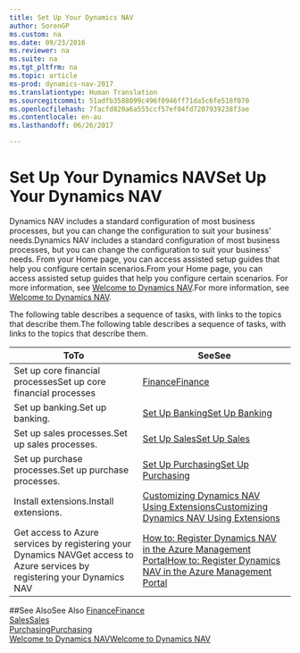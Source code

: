 ```yaml
---
title: Set Up Your Dynamics NAV
author: SorenGP
ms.custom: na
ms.date: 09/23/2016
ms.reviewer: na
ms.suite: na
ms.tgt_pltfrm: na
ms.topic: article
ms-prod: dynamics-nav-2017
ms.translationtype: Human Translation
ms.sourcegitcommit: 51adfb3588099c496f0946ff71da5c6fe518f070
ms.openlocfilehash: 7facfd820a6a555ccf57ef04fd7207939238f3ae
ms.contentlocale: en-au
ms.lasthandoff: 06/26/2017

---
```


# <a name="set-up-your-dynamics-nav"></a><span data-ttu-id="7bc59-102">Set Up Your Dynamics NAV</span><span class="sxs-lookup"><span data-stu-id="7bc59-102">Set Up Your Dynamics NAV</span></span>
<span data-ttu-id="7bc59-103">Dynamics NAV includes a standard configuration of most business processes, but you can change the configuration to suit your business' needs.</span><span class="sxs-lookup"><span data-stu-id="7bc59-103">Dynamics NAV includes a standard configuration of most business processes, but you can change the configuration to suit your business' needs.</span></span>
<span data-ttu-id="7bc59-104">From your Home page, you can access assisted setup guides that help you configure certain scenarios.</span><span class="sxs-lookup"><span data-stu-id="7bc59-104">From your Home page, you can access assisted setup guides that help you configure certain scenarios.</span></span> <span data-ttu-id="7bc59-105">For more information, see [Welcome to Dynamics NAV](across-get-started.md).</span><span class="sxs-lookup"><span data-stu-id="7bc59-105">For more information, see [Welcome to Dynamics NAV](across-get-started.md).</span></span>  

<span data-ttu-id="7bc59-106">The following table describes a sequence of tasks, with links to the topics that describe them.</span><span class="sxs-lookup"><span data-stu-id="7bc59-106">The following table describes a sequence of tasks, with links to the topics that describe them.</span></span>

| <span data-ttu-id="7bc59-107">To</span><span class="sxs-lookup"><span data-stu-id="7bc59-107">To</span></span>                                                                  | <span data-ttu-id="7bc59-108">See</span><span class="sxs-lookup"><span data-stu-id="7bc59-108">See</span></span>                      |
|---------------------------------------------------------------------|--------------------------|
|<span data-ttu-id="7bc59-109">Set up core financial processes</span><span class="sxs-lookup"><span data-stu-id="7bc59-109">Set up core financial processes</span></span>|[<span data-ttu-id="7bc59-110">Finance</span><span class="sxs-lookup"><span data-stu-id="7bc59-110">Finance</span></span>](finance-setup-setup-finance-setup.md)|
|<span data-ttu-id="7bc59-111">Set up banking.</span><span class="sxs-lookup"><span data-stu-id="7bc59-111">Set up banking.</span></span>|[<span data-ttu-id="7bc59-112">Set Up Banking</span><span class="sxs-lookup"><span data-stu-id="7bc59-112">Set Up Banking</span></span>](bank-setup-banking.md)|
|<span data-ttu-id="7bc59-113">Set up sales processes.</span><span class="sxs-lookup"><span data-stu-id="7bc59-113">Set up sales processes.</span></span>|[<span data-ttu-id="7bc59-114">Set Up Sales</span><span class="sxs-lookup"><span data-stu-id="7bc59-114">Set Up Sales</span></span>](sales-setup-sales.md)|
|<span data-ttu-id="7bc59-115">Set up purchase processes.</span><span class="sxs-lookup"><span data-stu-id="7bc59-115">Set up purchase processes.</span></span>|[<span data-ttu-id="7bc59-116">Set Up Purchasing</span><span class="sxs-lookup"><span data-stu-id="7bc59-116">Set Up Purchasing</span></span>](purchasing-setup-purchasing.md)|
|<span data-ttu-id="7bc59-117">Install extensions.</span><span class="sxs-lookup"><span data-stu-id="7bc59-117">Install extensions.</span></span>|[<span data-ttu-id="7bc59-118">Customizing Dynamics NAV Using Extensions</span><span class="sxs-lookup"><span data-stu-id="7bc59-118">Customizing Dynamics NAV Using Extensions</span></span>](ui-extensions.md)|
|<span data-ttu-id="7bc59-119">Get access to Azure services by registering your Dynamics NAV</span><span class="sxs-lookup"><span data-stu-id="7bc59-119">Get access to Azure services by registering your Dynamics NAV</span></span>|[<span data-ttu-id="7bc59-120">How to: Register Dynamics NAV in the Azure Management Portal</span><span class="sxs-lookup"><span data-stu-id="7bc59-120">How to: Register Dynamics NAV in the Azure Management Portal</span></span>](ui-how-register-dynamics-nav-azure.md)|

##<a name="see-also"></a><span data-ttu-id="7bc59-121">See Also</span><span class="sxs-lookup"><span data-stu-id="7bc59-121">See Also</span></span>
[<span data-ttu-id="7bc59-122">Finance</span><span class="sxs-lookup"><span data-stu-id="7bc59-122">Finance</span></span>](finance-setup.md)  
[<span data-ttu-id="7bc59-123">Sales</span><span class="sxs-lookup"><span data-stu-id="7bc59-123">Sales</span></span>](sales-manage-sales.md)  
[<span data-ttu-id="7bc59-124">Purchasing</span><span class="sxs-lookup"><span data-stu-id="7bc59-124">Purchasing</span></span>](purchasing-manage-purchasing.md)  
[<span data-ttu-id="7bc59-125">Welcome to Dynamics NAV</span><span class="sxs-lookup"><span data-stu-id="7bc59-125">Welcome to Dynamics NAV</span></span>](across-get-started.md)  

